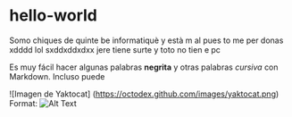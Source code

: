 # hello-world
Somo chiques de quinte be informatiquè y està m al pues to me per donas xdddd lol sxddxddxdxx jere tiene surte y toto no tien e pc


Es muy fácil hacer algunas palabras **negrita** y otras palabras *cursiva* con Markdown. Incluso puede

![Imagen de Yaktocat] (https://octodex.github.com/images/yaktocat.png)
Format: ![Alt Text](url)
